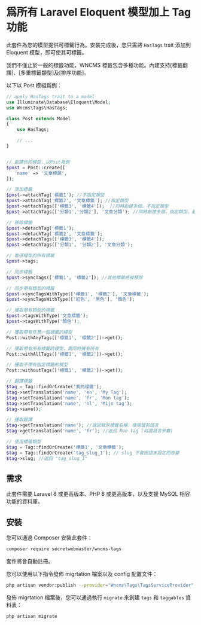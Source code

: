 # 爲所有 Laravel Eloquent 模型加上 Tag 功能

此套件為您的模型提供可標籤行為。安裝完成後，您只需將 `HasTags` trait 添加到 Eloquent 模型，即可使其可標籤。

我們不僅止於一般的標籤功能，WNCMS 標籤包含多種功能。內建支持[標籤翻譯]、[多重標籤類型]及[排序功能]。

以下以 Post 模組爲例：

```php
// apply HasTags trait to a model
use Illuminate\Database\Eloquent\Model;
use Wncms\Tags\HasTags;

class Post extends Model
{
    use HasTags;

    // ...
}
```

```php

// 創建你的模型，以Post為例
$post = Post::create([
   'name' => '文章標題',
]);

// 添加標籤
$post->attachTag('標籤1'); //不指定類型
$post->attachTag('標籤2', '文章標籤'); //指定類型
$post->attachTags(['標籤3', '標籤4']);  //同時創建多個，不指定類型
$post->attachTags(['分類1','分類2'], '文章分類'); //同時創建多個，指定類型，最常用

// 移除標籤
$post->detachTag('標籤1');
$post->detachTag('標籤2', '文章標籤');
$post->detachTags(['標籤3', '標籤4']);
$post->detachTags(['分類1', '分類2'], '文章分類');

// 取得模型的所有標籤
$post->tags;

// 同步標籤
$post->syncTags(['標籤1', '標籤2']); //其他標籤將被移除

// 同步帶有類型的標籤
$post->syncTagsWithType(['標籤1', '標籤2'], '文章標籤');
$post->syncTagsWithType(['紅色', '黑色'], '顏色');

// 獲取帶有類型的標籤
$post->tagsWithType('文章標籤');
$post->tagsWithType('顏色');

// 獲取帶有任意一個標籤的模型
Post::withAnyTags(['標籤1', '標籤2'])->get();

// 獲取帶有所有標籤的模型，需同時擁有所有
Post::withAllTags(['標籤1', '標籤2'])->get();

// 獲取不帶有指定標籤的模型
Post::withoutTags(['標籤1', '標籤2'])->get();

// 翻譯標籤
$tag = Tag::findOrCreate('我的標籤');
$tag->setTranslation('name', 'en', 'My Tag');
$tag->setTranslation('name', 'fr', 'Mon tag');
$tag->setTranslation('name', 'nl', 'Mijn tag');
$tag->save();

// 獲取翻譯
$tag->getTranslation('name'); //返回我的標籤名稱，使用當前語言
$tag->getTranslation('name', 'fr'); //返回 Mon tag (可選語言參數)

// 使用標籤類型
$tag = Tag::findOrCreate('標籤1', '文章標籤');
$tag = Tag::findOrCreate('tag_slug_1'); // slug 不會因語言設定而改變
$tag->slug; //返回 "tag_slug_1"
```

## 需求

此套件需要 Laravel 8 或更高版本、PHP 8 或更高版本，以及支援 MySQL 相容功能的資料庫。

## 安裝

您可以通過 Composer 安裝此套件：

```bash
composer require secretwebmaster/wncms-tags
```

套件將會自動註冊。

您可以使用以下指令發佈 migrtation 檔案以及 config 配置文件：

```bash
php artisan vendor:publish --provider="Wncms\Tags\TagsServiceProvider" --tag="tags-migrations"
```

發佈 migrtation 檔案後，您可以通過執行 `migrate` 來創建 `tags` 和 `taggables` 資料表：

```bash
php artisan migrate
```